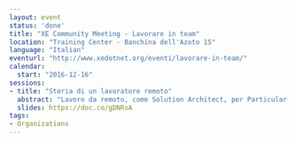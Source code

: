 ```yaml
---
layout: event
status: 'done'
title: "XE Community Meeting - Lavorare in team"
location: "Training Center - Banchina dell'Azoto 15"
language: "Italian"
eventurl: "http://www.xedotnet.org/eventi/lavorare-in-team/"
calendar:
  start: "2016-12-16"
sessions:
- title: "Storia di un lavoratore remoto"
  abstract: "Lavoro da remoto, come Solution Architect, per Particular Software; Il lavoro da remoto è fantastico, porta tanta autonomia nella mia vita quotidiana, il problema è che più il team dispersed cresce più la frizione quotidiana aumenta. Obiettivo di questa sessione è rivelare come lavoriamo internamente in Particular Software, come gestiamo la quotidianità, la comunicazione e gli obiettivi di lungo periodo in un'azienda i cui dipendenti sono dispersi su 17 time zone."
  slides: https://doc.co/gDNRsA
tags:
- Organizations
---
```

